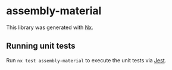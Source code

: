 # assembly-material

This library was generated with [Nx](https://nx.dev).

## Running unit tests

Run `nx test assembly-material` to execute the unit tests via [Jest](https://jestjs.io).
